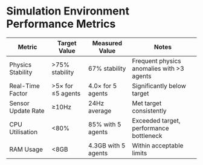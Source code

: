 # Simulation Environment Performance Metrics

| Metric | Target Value | Measured Value | Notes |
|--------|--------------|---------------|-------|
| Physics Stability | >75% stability | 67% stability | Frequent physics anomalies with >3 agents |
| Real-Time Factor | >5× for ≤5 agents | 4.0× for 5 agents | Significantly below target |
| Sensor Update Rate | ≥10Hz | 24Hz average | Met target consistently |
| CPU Utilisation | <80% | 85% with 5 agents | Exceeded target, performance bottleneck |
| RAM Usage | <8GB | 4.3GB with 5 agents | Within acceptable limits |
